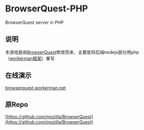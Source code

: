 # BrowserQuest-PHP
BrowserQuest server in PHP

## 说明
本游戏是由[BrowserQuest](https://github.com/mozilla/BrowserQuest)修改而来，主要是将后端nodejs部分用php（[workerman框架](https://github.com/walkor/workerman)）重写

## 在线演示
[browserquest.workerman.net](http://browserquest.workerman.net)

## 原Repo
[https://github.com/mozilla/BrowserQuest](https://github.com/mozilla/BrowserQuest)
